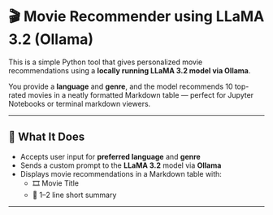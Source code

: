# 🎬 Movie Recommender using LLaMA 3.2 (Ollama)

This is a simple Python tool that gives personalized movie recommendations using a **locally running LLaMA 3.2 model via Ollama**.

You provide a **language** and **genre**, and the model recommends 10 top-rated movies in a neatly formatted Markdown table — perfect for Jupyter Notebooks or terminal markdown viewers.

---

## 🧠 What It Does

- Accepts user input for **preferred language** and **genre**
- Sends a custom prompt to the **LLaMA 3.2** model via **Ollama**
- Displays movie recommendations in a Markdown table with:
  - 🎞️ Movie Title  
  - 📖 1–2 line short summary

---




